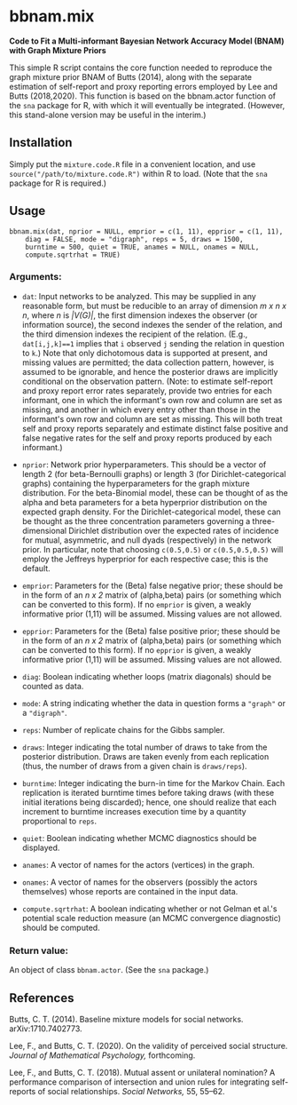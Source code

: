 # bbnam.mix
**Code to Fit a Multi-informant Bayesian Network Accuracy Model (BNAM) with Graph Mixture Priors**

This simple R script contains the core function needed to reproduce the graph mixture prior BNAM of Butts (2014), along with the separate estimation of self-report and proxy reporting errors employed by Lee and Butts (2018,2020).  This function is based on the bbnam.actor function of the `sna` package for R, with which it will eventually be integrated.  (However, this stand-alone version may be useful in the interim.)

## Installation

Simply put the `mixture.code.R` file in a convenient location, and use `source("/path/to/mixture.code.R")` within R to load.  (Note that the `sna` package for R is required.)

## Usage

    bbnam.mix(dat, nprior = NULL, emprior = c(1, 11), epprior = c(1, 11), 
        diag = FALSE, mode = "digraph", reps = 5, draws = 1500, 
        burntime = 500, quiet = TRUE, anames = NULL, onames = NULL, 
        compute.sqrtrhat = TRUE) 


### Arguments:

+ `dat`: Input networks to be analyzed.  This may be supplied in any
reasonable form, but must be reducible to an array of
dimension *m x n x n*, where *n* is *|V(G)|*, the first dimension
indexes the observer (or information source), the second
indexes the sender of the relation, and the third dimension
indexes the recipient of the relation.  (E.g.,
`dat[i,j,k]==1` implies that `i` observed `j` sending the
relation in question to `k`.)  Note that only dichotomous data
is supported at present, and missing values are permitted;
the data collection pattern, however, is assumed to be
ignorable, and hence the posterior draws are implicitly
conditional on the observation pattern.  (Note: to estimate
self-report and proxy report error rates separately, 
provide two entries for each informant, one in which the
informant's own row and column are set as missing, and
another in which every entry other than those in the
informant's own row and column are set as missing.  This
will both treat self and proxy reports separately and
estimate distinct false positive and false negative rates
for the self and proxy reports produced by each informant.)

+ `nprior`: Network prior hyperparameters.  This should be a vector of
length 2 (for beta-Bernoulli graphs) or length 3 (for
Dirichlet-categorical graphs) containing the hyperparameters
for the graph mixture distribution.  For the beta-Binomial
model, these can be thought of as the alpha and beta parameters
for a beta hyperprior distribution on the expected graph
density.  For the Dirichlet-categorical model, these can be
thought as the three concentration parameters governing a
three-dimensional Dirichlet distribution over the expected
rates of incidence for mutual, asymmetric, and null dyads
(respectively) in the network prior.  In particular, note
that choosing `c(0.5,0.5)` or `c(0.5,0.5,0.5)` will employ the
Jeffreys hyperprior for each respective case; this is the
default.

+ `emprior`: Parameters for the (Beta) false negative prior; these should
be in the form of an *n x 2* matrix of (alpha,beta) pairs  (or something which can be converted to this form). If no
`emprior` is given, a weakly informative prior (1,11) will be
assumed.  Missing values are not allowed.

+ `epprior`: Parameters for the (Beta) false positive prior; these should
be in the form of an *n x 2* matrix of (alpha,beta) pairs (or something which can be converted to this form). If no
`epprior` is given, a weakly informative prior (1,11) will be
assumed.  Missing values are not allowed.

+ `diag`: Boolean indicating whether loops (matrix diagonals) should be
counted as data.

+  `mode`: A string indicating whether the data in question forms a
 `"graph"` or a `"digraph"`.

+ `reps`: Number of replicate chains for the Gibbs sampler.

+ `draws`: Integer indicating the total number of draws to take from the
posterior distribution.  Draws are taken evenly from each
replication (thus, the number of draws from a given chain is
`draws/reps`).

+ `burntime`: Integer indicating the burn-in time for the Markov Chain.
Each replication is iterated burntime times before taking
draws (with these initial iterations being discarded); hence,
one should realize that each increment to burntime increases
execution time by a quantity proportional to `reps`.

+ `quiet`: Boolean indicating whether MCMC diagnostics should be
displayed.

+ `anames`: A vector of names for the actors (vertices) in the graph.

+ `onames`: A vector of names for the observers (possibly the actors
themselves) whose reports are contained in the input data.

+ `compute.sqrtrhat`: A boolean indicating whether or not Gelman et al.'s
potential scale reduction measure (an MCMC convergence
diagnostic) should be computed.

### Return value:
  An object of class `bbnam.actor`.  (See the `sna` package.)


## References

Butts, C. T. (2014). Baseline mixture models for social networks. arXiv:1710.7402773.

Lee, F., and Butts, C. T. (2020).  On the validity of perceived social structure.  *Journal of Mathematical Psychology,* forthcoming.

Lee, F., and Butts, C. T. (2018). Mutual assent or unilateral nomination? A performance comparison of intersection and union rules for integrating self-reports of social relationships.  *Social Networks,* 55, 55–62.
